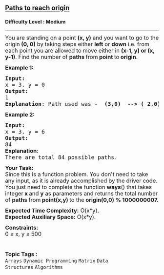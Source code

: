 <h2><a href="https://www.geeksforgeeks.org/problems/paths-to-reach-origin3850/0">Paths to reach origin</a></h2><h3>Difficulty Level : Medium</h3><hr><div class="problems_problem_content__Xm_eO"><p><span style="font-size: 18px;">You are standing on a point&nbsp;<strong>(x, y)</strong> and you want to go to the origin<strong>&nbsp;(0, 0)</strong>&nbsp;by taking steps either&nbsp;<strong>left</strong> or <strong>down</strong> i.e. from each point you are allowed to move either in&nbsp;<strong>(x-1, y) or (x, y-1)</strong>. Find the number of <strong>paths </strong>from<strong> point </strong>to<strong> origin</strong>.</span></p>
<p><span style="font-size: 18px;"><strong>Example 1:</strong></span></p>
<pre><span style="font-size: 18px;"><strong>Input:</strong></span>
<span style="font-size: 18px;">x = 3, y = 0 
<strong>Output:</strong> <br>1
<strong>Explanation</strong>: Path used was -  <strong>(3,0)  --&gt; ( 2,0) --&gt; (1,0) --&gt; (0,0)</strong>.We can see that there is no other path than this, so we return 1.</span></pre>
<p><span style="font-size: 18px;"><strong>Example 2:</strong></span></p>
<pre><span style="font-size: 18px;"><strong>Input:
</strong>x = 3, y = 6
<strong>Output:</strong> <br>84 <br><strong style="font-family: -apple-system, BlinkMacSystemFont, 'Segoe UI', Roboto, Oxygen, Ubuntu, Cantarell, 'Open Sans', 'Helvetica Neue', sans-serif;">Explanation</strong><span style="font-family: -apple-system, BlinkMacSystemFont, 'Segoe UI', Roboto, Oxygen, Ubuntu, Cantarell, 'Open Sans', 'Helvetica Neue', sans-serif;">:<br></span>There are total 84 possible paths.</span></pre>
<p><span style="font-size: 18px;"><strong>Your Task:</strong><br>Since this is a function problem. You don't need to take any input, as it is already accomplished by the driver code. You just need to complete the function <strong>ways</strong>() that takes integer<strong> x&nbsp;</strong>and <strong>y</strong>&nbsp;as parameters and returns the total&nbsp;number of <strong>paths </strong>from<strong> point(x,y) </strong>to the<strong> origin(0,0) % 1000000007.</strong></span></p>
<p><span style="font-size: 18px;"><strong>Expected Time Complexity:</strong> O(x*y).<br><strong>Expected Auxiliary Space:</strong> O(x*y).</span></p>
<p><span style="font-size: 18px;"><strong>Constraints:</strong><br>0 ≤ x, y ≤ 500</span></p></div><br><p><span style=font-size:18px><strong>Topic Tags : </strong><br><code>Arrays</code>&nbsp;<code>Dynamic Programming</code>&nbsp;<code>Matrix</code>&nbsp;<code>Data Structures</code>&nbsp;<code>Algorithms</code>&nbsp;